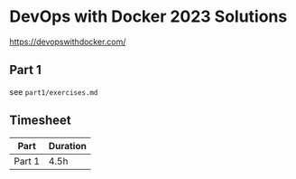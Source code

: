 # DevOps with Docker 2023 Solutions
https://devopswithdocker.com/

## Part 1

see `part1/exercises.md`

## Timesheet

| Part   | Duration |
| ------ | -------- |
| Part 1 | 4.5h     |